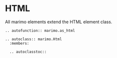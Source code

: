 # HTML

All marimo elements extend the HTML element class.

```{eval-rst}
.. autofunction:: marimo.as_html
```

```{eval-rst}
.. autoclass:: marimo.Html
  :members:

  .. autoclasstoc::
```
